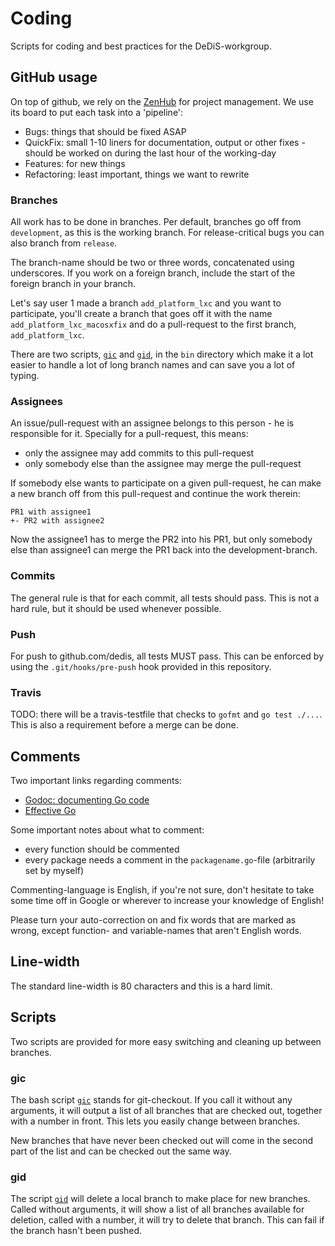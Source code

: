 # Coding

Scripts for coding and best practices for the DeDiS-workgroup.

## GitHub usage

On top of github, we rely on the [ZenHub](http://ZenHub.io) for project
management. We use its board to put each task into a 'pipeline':

- Bugs: things that should be fixed ASAP
- QuickFix: small 1-10 liners for documentation, output or other fixes -
 should be worked on during the last hour of the working-day
- Features: for new things
- Refactoring: least important, things we want to rewrite

### Branches

All work has to be done in branches. Per default, branches go off from
`development`, as this is the working branch. For release-critical bugs
you can also branch from `release`.

The branch-name should be two or three words, concatenated using underscores.
If you work on a foreign branch, include the start of the foreign branch in
your branch.

Let's say user 1 made a branch `add_platform_lxc` and you want to
participate, you'll create a branch that goes off it with the name
`add_platform_lxc_macosxfix` and do a pull-request to the first branch,
`add_platform_lxc`.

There are two scripts, [`gic`](#gid) and [`gid`](#gid), in the `bin`
directory which make it a lot easier to handle a lot of long branch names
and can save you a lot of typing.

### Assignees

An issue/pull-request with an assignee belongs to this person - he is
 responsible for it. Specially for a pull-request, this means:

- only the assignee may add commits to this pull-request
- only somebody else than the assignee may merge the pull-request

If somebody else wants to participate on a given pull-request, he can make a
 new branch off from this pull-request and continue the work therein:

```
PR1 with assignee1
+- PR2 with assignee2
```

Now the assignee1 has to merge the PR2 into his PR1, but only somebody else
 than assignee1 can merge the PR1 back into the development-branch.

### Commits

The general rule is that for each commit, all tests should pass. This is not
  a hard rule, but it should be used whenever possible.

### Push

For push to github.com/dedis, all tests MUST pass. This can be enforced by
 using the ```.git/hooks/pre-push``` hook provided in this repository.

### Travis

TODO: there will be a travis-testfile that checks to `gofmt` and
 `go test ./...`. This is also a requirement before a merge can be done.

## Comments

Two important links regarding comments:
- [Godoc: documenting Go code](http://blog.golang.org/godoc-documenting-go-code)
- [Effective Go](https://golang.org/doc/effective_go.html)

Some important notes about what to comment:

- every function should be commented
- every package needs a comment in the `packagename.go`-file (arbitrarily
 set by myself)

Commenting-language is English, if you're not sure, don't hesitate to take
some time off in Google or wherever to increase your knowledge of English!

Please turn your auto-correction on and fix words that are marked as wrong,
except function- and variable-names that aren't English words.

## Line-width

The standard line-width is 80 characters and this is a hard limit.

## Scripts

Two scripts are provided for more easy switching and cleaning up between
branches.

### gic

The bash script [`gic`](bin/gic) stands for git-checkout. If you call it
without any arguments, it will output a list of all branches that are checked
out, together with a number in front. This lets you easily change between
branches.

New branches that have never been checked out will come in the second part of
the list and can be checked out the same way.

### gid

The script [`gid`](bin/gic) will delete a local branch to make place for new
branches. Called without arguments, it will show a list of all branches
available for deletion, called with a number, it will try to delete that
branch. This can fail if the branch hasn't been pushed.
